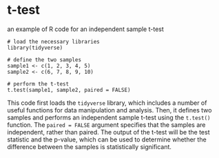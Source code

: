 # t-test
an example of R code for an independent sample t-test

```
# load the necessary libraries
library(tidyverse)

# define the two samples
sample1 <- c(1, 2, 3, 4, 5)
sample2 <- c(6, 7, 8, 9, 10)

# perform the t-test
t.test(sample1, sample2, paired = FALSE)
```

This code first loads the `tidyverse` library, which includes a number of useful functions for data manipulation and analysis. Then, it defines two samples and performs an independent sample t-test using the `t.test()` function. The `paired = FALSE` argument specifies that the samples are independent, rather than paired. The output of the t-test will be the test statistic and the p-value, which can be used to determine whether the difference between the samples is statistically significant.
